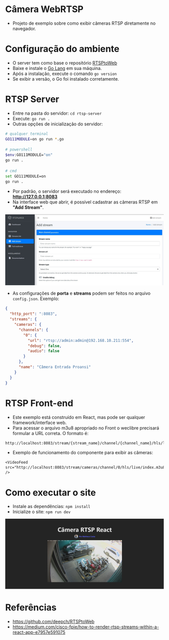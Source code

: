 # Câmera WebRTSP

- Projeto de exemplo sobre como exibir câmeras RTSP diretamente no navegador.

# Configuração do ambiente

- O server tem como base o repositório [RTSPtoWeb](https://github.com/deepch/RTSPtoWeb/)
- Baixe e instale o [Go Lang](https://go.dev/doc/install) em sua máquina.
- Após a instalação, execute o comando `go version`
- Se exibir a versão, o Go foi instalado corretamente.

# RTSP Server

- Entre na pasta do servidor: `cd rtsp-server`
- Execute: `go run .`
- Outras opções de inicialização do servidor:

```bash
# qualquer terminal
GO111MODULE=on go run *.go

# powershell
$env:GO111MODULE="on"
go run .

# cmd
set GO111MODULE=on
go run .
```

- Por padrão, o servidor será executado no endereço: **http://127.0.0.1:8083**
- Na interface web que abrir, é possível cadastrar as câmeras RTSP em **"Add Stream"**.

<img src="/rtsp-frontend/src/assets/rtsptoweb.jpg" alt="RTSPtoWEB">

- As configurações de **porta** e **streams** podem ser feitos no arquivo `config.json`. Exemplo:

```json
{
  "http_port": ":8083",
  "streams": {
    "cameras": {
      "channels": {
        "0": {
          "url": "rtsp://admin:admin@192.168.10.211:554",
          "debug": false,
          "audio": false
        }
      },
      "name": "Câmera Entrada Proansi"
    }
  }
}
```

# RTSP Front-end

- Este exemplo está construído em React, mas pode ser qualquer framework/interface web.
- Para acessar o arquivo m3u8 apropriado no Front o weclibre precisará formular a URL correta. O formato é:

```txt
http://localhost:8083/stream/{stream_name}/channel/{channel_name}/hls/live/index.m3u8
```

- Exemplo de funcionamento do componente para exibir as câmeras:

```tsx
<VideoFeed src="http://localhost:8083/stream/cameras/channel/0/hls/live/index.m3u8" />
```

# Como executar o site

- Instale as dependências: `npm install`
- Inicialize o site: `npm run dev`

<img src="/rtsp-frontend/src/assets/rtsptoweb2.jpg" alt="RTSPtoWEB React">

# Referências

- https://github.com/deepch/RTSPtoWeb
- https://medium.com/cisco-fpie/how-to-render-rtsp-streams-within-a-react-app-e7957e591075
